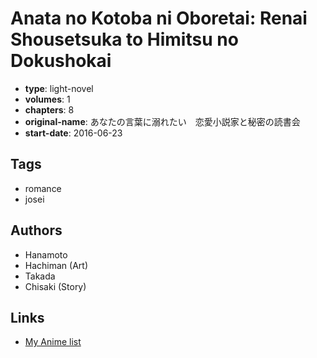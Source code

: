 # Anata no Kotoba ni Oboretai: Renai Shousetsuka to Himitsu no Dokushokai

-   **type**: light-novel
-   **volumes**: 1
-   **chapters**: 8
-   **original-name**: あなたの言葉に溺れたい　恋愛小説家と秘密の読書会
-   **start-date**: 2016-06-23

## Tags

-   romance
-   josei

## Authors

-   Hanamoto
-   Hachiman (Art)
-   Takada
-   Chisaki (Story)

## Links

-   [My Anime list](https://myanimelist.net/manga/105459/Anata_no_Kotoba_ni_Oboretai__Renai_Shousetsuka_to_Himitsu_no_Dokushokai)
